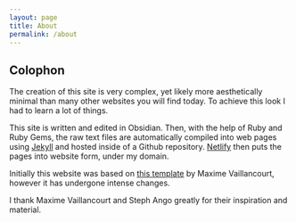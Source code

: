 ```yaml
---
layout: page
title: About
permalink: /about
---
```



## Colophon
The creation of this site is very complex, yet likely more aesthetically minimal than many other websites you will find today. To achieve this look I had to learn a lot of things.

This site is written and edited in Obsidian. Then, with the help of Ruby and Ruby Gems, the raw text files are automatically compiled into web pages using [Jekyll](https://jekyllrb.com/) and hosted inside of a Github repository. [Netlify](https://www.netlify.com/) then puts the pages into website form, under my domain.

Initially this website was based on [this template](https://github.com/maximevaillancourt/digital-garden-jekyll-template) by Maxime Vaillancourt, however it has undergone intense changes.

I thank Maxime Vaillancourt and Steph Ango greatly for their inspiration and material.

